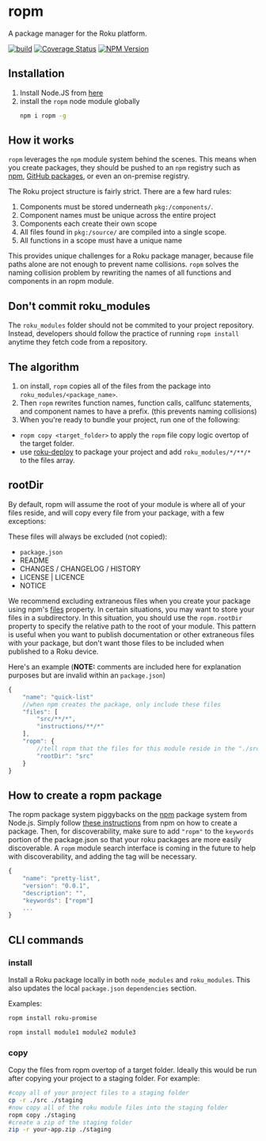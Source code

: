 # ropm
A package manager for the Roku platform.

[![build](https://img.shields.io/github/workflow/status/rokucommunity/ropm/build.svg?logo=github)](https://github.com/rokucommunity/ropm/actions?query=workflow%3Abuild)
[![Coverage Status](https://coveralls.io/repos/github/rokucommunity/ropm/badge.svg?branch=master)](https://coveralls.io/github/rokucommunity/ropm?branch=master)
[![NPM Version](https://badge.fury.io/js/ropm.svg?style=flat)](https://npmjs.org/package/ropm)

## Installation
1. Install Node.JS from [here](https://nodejs.org/en/download/)
2. install the `ropm` node module globally
    ```bash
    npm i ropm -g
    ```

## How it works
`ropm` leverages the `npm` module system behind the scenes. This means when you create packages, they should be pushed to an `npm` registry such as [npm](https://www.npmjs.com/), [GitHub packages](https://github.com/features/packages), or even an on-premise registry. 

The Roku project structure is fairly strict. There are a few hard rules:
1. Components must be stored underneath `pkg:/components/`. 
2. Component names must be unique across the entire project
3. Components each create their own scope
4. All files found in `pkg:/source/` are compiled into a single scope.
5. All functions in a scope must have a unique name

This provides unique challenges for a Roku package manager, because file paths alone are not enough to prevent name collisions. `ropm` solves the naming collision problem by rewriting the names of all functions and components in an ropm module.

## Don't commit roku_modules
The `roku_modules` folder should not be commited to your project repository. Instead, developers should follow the practice of running `ropm install` anytime they fetch code from a repository. 

## The algorithm
1. on install, `ropm` copies all of the files from the package into `roku_modules/<package_name>`. 
2. Then `ropm` rewrites function names, function calls, callfunc statements, and component names to have a prefix. (this prevents naming collisions)
3. When you're ready to bundle your project, run one of the following:
  - `ropm copy <target_folder>` to apply the `ropm` file copy logic overtop of the target folder.
  - use [roku-deploy]() to package your project and add `roku_modules/*/**/*` to the files array.


## rootDir
By default, ropm will assume the root of your module is where all of your files reside, and will copy every file from your package, with a few exceptions: 

These files will always be excluded (not copied):
 - `package.json`
 - README
 - CHANGES / CHANGELOG / HISTORY
 - LICENSE | LICENCE
 - NOTICE

We recommend excluding extraneous files when you create your package using npm's [files](https://docs.npmjs.com/files/package.json#files) property. In certain situations, you may want to store your files in a subdirectory. In this situation, you should use the `ropm.rootDir` property to specify the relative path to the root of your module. This pattern is useful when you want to publish documentation or other extraneous files with your package, but don't want those files to be included when published to a Roku device. 

Here's an example (**NOTE:** comments are included here for explanation purposes but are invalid within an `package.json`)

```javascript
{
    "name": "quick-list"
    //when npm creates the package, only include these files
    "files": [
        "src/**/*",
        "instructions/**/*"
    ],
    "ropm": {
        //tell ropm that the files for this module reside in the "./src" folder
        "rootDir": "src"
    }
}
```

## How to create a ropm package
The ropm package system piggybacks on the [npm](https://www.npmjs.com/) package system from Node.js. Simply follow [these instructions](https://docs.npmjs.com/creating-and-publishing-unscoped-public-packages) from npm on how to create a package. Then, for discoverability, make sure to add `"ropm"` to the `keywords` portion of the package.json so that your roku packages are more easily discoverable. A `ropm` module search interface is coming in the future to help with discoverability, and adding the tag will be necessary.
```javascript
{
    "name": "pretty-list",
    "version": "0.0.1",
    "description": "",
    "keywords": ["ropm"]
    ...
}
```

## CLI commands
### install
Install a Roku package locally in both `node_modules` and `roku_modules`. This also updates the local `package.json` `dependencies` section. 

Examples:
```bash
ropm install roku-promise
```

```bash
ropm install module1 module2 module3
```

### copy
Copy the files from ropm overtop of a target folder. Ideally this would be run after copying your project to a staging folder. For example:
```bash
#copy all of your project files to a staging folder
cp -r ./src ./staging
#now copy all of the roku module files into the staging folder
ropm copy ./staging
#create a zip of the staging folder
zip -r your-app.zip ./staging
```





